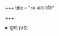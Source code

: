 +++
title = "०४ धाता रातिः"

+++
<details><summary>मूलम् (VS)</summary>

धा॒ता रा॒तिः स॑वि॒तेदं जु॑षन्तां प्र॒जाप॑तिर्नि॒धिप॑तिर्नो अ॒ग्निः। त्वष्टा॒ विष्णुः॑ प्र॒जया॑ संररा॒णो यज॑मानाय॒ द्रवि॑णं दधातु ॥
</details>